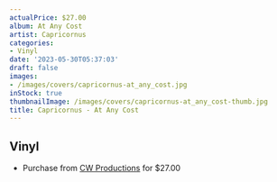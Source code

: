 ```yaml
---
actualPrice: $27.00
album: At Any Cost
artist: Capricornus
categories:
- Vinyl
date: '2023-05-30T05:37:03'
draft: false
images:
- /images/covers/capricornus-at_any_cost.jpg
inStock: true
thumbnailImage: /images/covers/capricornus-at_any_cost-thumb.jpg
title: Capricornus - At Any Cost
---
```


## Vinyl
* Purchase from [CW Productions](https://shop.cwproductions.net/products/capricornus-at-any-cost-lp) for $27.00
